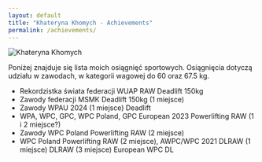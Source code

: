 ```yaml
---
layout: default
title: "Khateryna Khomych - Achievements"
permalink: /achievements/
---
```


<div id="achievements" class="content">
   <div class="container mx-auto p-5 bg-gray-100">
        <div class="flex flex-col md:flex-row">
            <div class="md:flex-1 md:mr-8 rounded-lg overflow-hidden">
                <img src="{{ site.url }}{{ site.baseurl }}/assets/zawodyKijow.jpg" alt="Khateryna Khomych" class="rounded max-w-xs md:max-w-sm lg:max-w-md mx-auto">
            </div>
            <div class="md:flex-1 md:ml-8 shadow-lg bg-white rounded-lg p-4 border-2 border-gray-800">
                <p class="mb-2 mt-4 leading-loose"> Poniżej znajduje się lista moich osiągnięć sportowych.        Osiągnięcia dotyczą udziału w zawodach, w kategorii wagowej do 60 oraz 67.5 kg.
                </p>
                <ul class="list-disc pl-5 space-y-2">
                    <li>Rekordzistka świata federacji WUAP RAW Deadlift 150kg</li>
                    <li>Zawody federacji MSМК Deadlift 150kg (1 miejsce)</li>
                    <li>Zawody WPAU 2024 (1 miejsce) Deadlift</li>
                    <li>WPA, WPC, GPC, WPC Poland, GPC European 2023 Powerlifting RAW (1 i 2 miejsce?)</li>
                    <li>Zawody WPC Poland Powerlifting RAW (2 miejsce)</li>
                    <li>WPC Poland Powerlifting RAW (2 miejsce), AWPC/WPC 2021 DLRAW (1 miejsce) DLRAW (3 miejsce) European WPC DL</li>
                </ul>
            </div>
        </div>
    </div>
</div>